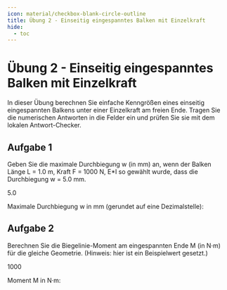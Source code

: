 ```yaml
---
icon: material/checkbox-blank-circle-outline
title: Übung 2 - Einseitig eingespanntes Balken mit Einzelkraft
hide:
  - toc
---
```


# Übung 2 - Einseitig eingespanntes Balken mit Einzelkraft

In dieser Übung berechnen Sie einfache Kenngrößen eines einseitig eingespannten Balkens unter einer Einzelkraft am freien Ende. Tragen Sie die numerischen Antworten in die Felder ein und prüfen Sie sie mit dem lokalen Antwort-Checker.

## Aufgabe 1

Geben Sie die maximale Durchbiegung w (in mm) an, wenn der Balken Länge L = 1.0 m, Kraft F = 1000 N, E*I so gewählt wurde, dass die Durchbiegung w = 5.0 mm.

5.0
<div class="numeric-question" data-answer="5.0" data-tolerance="0.1" data-points="5" data-attempts="5" data-hints="Erinnere dich an die Formel für Durchbiegung am freien Ende eines einseitig eingespannten Balkens|Einheiten beachten (mm vs m)">
  <p>Maximale Durchbiegung w in mm (gerundet auf eine Dezimalstelle):</p>
</div>

## Aufgabe 2

Berechnen Sie die Biegelinie-Moment am eingespannten Ende M (in N·m) für die gleiche Geometrie. (Hinweis: hier ist ein Beispielwert gesetzt.)

1000
<div class="numeric-question" data-answer="1000" data-tolerance="5" data-points="5" data-attempts="5" data-hints="M = F * L für diese einfache Aufgabe|Achte auf Newton-Meter" >
  <p>Moment M in N·m:</p>
</div>
